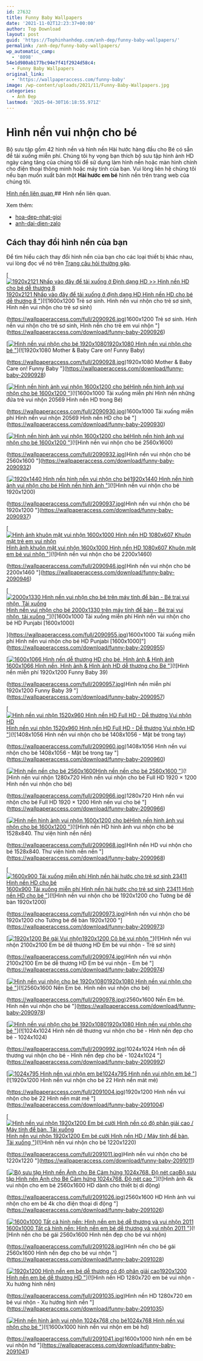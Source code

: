 ```yaml
---
id: 27632
title: Funny Baby Wallpapers
date: '2021-11-02T12:23:37+00:00'
author: Top Download
layout: post
guid: 'https://Tophinhanhdep.com/anh-dep/funny-baby-wallpapers/'
permalink: /anh-dep/funny-baby-wallpapers/
wp_automatic_camp:
  - '8098'
54e1d980ab177bc94e7f41f2924d58c4:
  - Funny Baby Wallpapers
original_link:
  - 'https://wallpaperaccess.com/funny-baby'
image: /wp-content/uploads/2021/11/Funny-Baby-Wallpapers.jpg
categories:
  - Ảnh Đẹp
lastmod: '2025-04-30T16:18:55.971Z'
---
```

# Hình nền vui nhộn cho bé

Bộ sưu tập gồm 42 hình nền và hình nền Hài hước hàng đầu cho Bé có sẵn để tải xuống miễn phí. Chúng tôi hy vọng bạn thích bộ sưu tập hình ảnh HD ngày càng tăng của chúng tôi để sử dụng làm hình nền hoặc màn hình chính cho điện thoại thông minh hoặc máy tính của bạn. Vui lòng liên hệ chúng tôi nếu bạn muốn xuất bản một **Hài hước em bé** hình nền trên trang web của chúng tôi.

[Hình nền liên quan ](#related) ## Hình nền liên quan.

   
 Xem thêm:

   
- [hoa-dep-nhat-gioi](https://tophinhanhdep.com/hinh-hoa-dep/hoa-dep-nhat-gioi/)
- [anh-dai-dien-zalo](https://tophinhanhdep.com/anh-avatar/anh-dai-dien-zalo/)

## Cách thay đổi hình nền của bạn

Để tìm hiểu cách thay đổi hình nền của bạn cho các loại thiết bị khác nhau, vui lòng đọc về nó trên [Trang câu hỏi thường gặp](https://tophinhanhdep.com/faq/).

  
[[![1920x2121 Nhấp vào đây để tải xuống ở Định dạng HD >> Hình nền HD cho bé dễ thương 8]()1920x2121 Nhấp vào đây để tải xuống ở định dạng HD  Hình nền HD cho bé dễ thương 8 "](https://wallpaperaccess.com/download/funny-baby-2090923)](![1600x1200 Trẻ sơ sinh.  Hình nền vui nhộn cho trẻ sơ sinh, Hình nền vui nhộn cho trẻ sơ sinh)

(https://wallpaperaccess.com/full/2090926.jpg)1600x1200 Trẻ sơ sinh. Hình nền vui nhộn cho trẻ sơ sinh, Hình nền cho trẻ em vui nhộn "](https://wallpaperaccess.com/download/funny-baby-2090926)

[[![Hình nền vui nhộn cho bé 1920x1080](https://wallpaperaccess.com/full/2090927.jpg)1920x1080 Hình nền vui nhộn cho bé "](https://wallpaperaccess.com/download/funny-baby-2090927)](![1920x1080 Mother & Baby Care on! Funny Baby)

(https://wallpaperaccess.com/full/2090928.jpg)1920x1080 Mother &amp; Baby Care on! Funny Baby "](https://wallpaperaccess.com/download/funny-baby-2090928)

[[![Hình nền hình ảnh vui nhộn 1600x1200 cho bé](https://wallpaperaccess.com/full/2090929.jpg)Hình nền hình ảnh vui nhộn cho bé 1600x1200 "](https://wallpaperaccess.com/download/funny-baby-2090929)](![1600x1000 Tải xuống miễn phí Hình nền những đứa trẻ vui nhộn 20569 Hình nền HD trong Bé)

(https://wallpaperaccess.com/full/2090930.jpg)1600x1000 Tải xuống miễn phí Hình nền vui nhộn 20569 Hình nền HD cho bé "](https://wallpaperaccess.com/download/funny-baby-2090930)

[[![Hình nền hình ảnh vui nhộn 1600x1200 cho bé](https://wallpaperaccess.com/full/2090931.jpg)Hình nền hình ảnh vui nhộn cho bé 1600x1200 "](https://wallpaperaccess.com/download/funny-baby-2090931)](![Hình nền vui nhộn cho bé 2560x1600)

(https://wallpaperaccess.com/full/2090932.jpg)Hình nền vui nhộn cho bé 2560x1600 "](https://wallpaperaccess.com/download/funny-baby-2090932)

[[![1920x1440 Hình nền hình nền vui nhộn cho bé](https://wallpaperaccess.com/full/2090934.jpg)1920x1440 Hình nền hình ảnh vui nhộn cho bé Hình nền hình ảnh "](https://wallpaperaccess.com/download/funny-baby-2090934)](![Hình nền vui nhộn cho bé 1920x1200)

(https://wallpaperaccess.com/full/2090937.jpg)Hình nền vui nhộn cho bé 1920x1200 "](https://wallpaperaccess.com/download/funny-baby-2090937)

[[![Hình ảnh khuôn mặt vui nhộn 1600x1000 Hình nền HD 1080x607 Khuôn mặt trẻ em vui nhộn](https://wallpaperaccess.com/full/2090945.jpg)Hình ảnh khuôn mặt vui nhộn 1600x1000 Hình nền HD 1080x607 Khuôn mặt em bé vui nhộn "](https://wallpaperaccess.com/download/funny-baby-2090945)](![Hình nền vui nhộn cho bé 2200x1460)

(https://wallpaperaccess.com/full/2090946.jpg)Hình nền vui nhộn cho bé 2200x1460 "](https://wallpaperaccess.com/download/funny-baby-2090946)

[[![2000x1330 Hình nền vui nhộn cho bé trên máy tính để bàn - Bé trai vui nhộn, Tải xuống](https://wallpaperaccess.com/full/2090954.jpg)Hình nền vui nhộn cho bé 2000x1330 trên máy tính để bàn - Bé trai vui nhộn, tải xuống "](https://wallpaperaccess.com/download/funny-baby-2090954)](![1600x1000 Tải xuống miễn phí Hình nền vui nhộn cho bé HD Punjabi [1600x1000)

](https://wallpaperaccess.com/full/2090955.jpg)1600x1000 Tải xuống miễn phí Hình nền vui nhộn cho bé HD Punjabi \[1600x1000\]"](https://wallpaperaccess.com/download/funny-baby-2090955)

[[![1600x1066 Hình nền dễ thương HD cho bé, Hình ảnh & Hình ảnh](https://wallpaperaccess.com/full/2090956.jpg)1600x1066 Hình nền, Hình ảnh &amp; Hình ảnh HD dễ thương cho Bé "](https://wallpaperaccess.com/download/funny-baby-2090956)](![Hình nền miễn phí 1920x1200 Funny Baby 39)

(https://wallpaperaccess.com/full/2090957.jpg)Hình nền miễn phí 1920x1200 Funny Baby 39 "](https://wallpaperaccess.com/download/funny-baby-2090957)

[[![Hình nền vui nhộn 1520x960 Hình nền HD Full HD - Dễ thương Vui nhộn HD](https://wallpaperaccess.com/full/2090959.jpg)Hình nền vui nhộn 1520x960 Hình nền HD Full HD - Dễ thương Vui nhộn HD "](https://wallpaperaccess.com/download/funny-baby-2090959)](![1408x1056 Hình nền vui nhộn cho bé 1408x1056 - Mặt bé trong tay)

(https://wallpaperaccess.com/full/2090960.jpg)1408x1056 Hình nền vui nhộn cho bé 1408x1056 - Mặt bé trong tay "](https://wallpaperaccess.com/download/funny-baby-2090960)

[[![Hình nền nền cho bé 2560x1600](https://wallpaperaccess.com/full/1493772.jpg)Hình nền nền cho bé 2560x1600 "](https://wallpaperaccess.com/download/funny-baby-1493772)](![Hình nền vui nhộn 1280x720 Hình nền vui nhộn cho bé Full HD 1920 × 1200 Hình nền vui nhộn cho bé)

(https://wallpaperaccess.com/full/2090966.jpg)1280x720 Hình nền vui nhộn cho bé Full HD 1920 × 1200 Hình nền vui cho bé "](https://wallpaperaccess.com/download/funny-baby-2090966)

[[![Hình nền hình ảnh vui nhộn 1600x1200 cho bé](https://wallpaperaccess.com/full/2090967.jpg)Hình nền hình ảnh vui nhộn cho bé 1600x1200 "](https://wallpaperaccess.com/download/funny-baby-2090967)](![Hình nền HD hình ảnh vui nhộn cho bé 1528x840.  Thư viện hình nền nền)

(https://wallpaperaccess.com/full/2090968.jpg)Hình nền HD vui nhộn cho bé 1528x840. Thư viện hình nền nền "](https://wallpaperaccess.com/download/funny-baby-2090968)

[[![1600x900 Tải xuống miễn phí Hình nền hài hước cho trẻ sơ sinh 23411 Hình nền HD cho bé](https://wallpaperaccess.com/full/2090971.jpg)1600x900 Tải xuống miễn phí Hình nền hài hước cho trẻ sơ sinh 23411 Hình nền HD cho bé "](https://wallpaperaccess.com/download/funny-baby-2090971)](![Hình nền vui nhộn cho bé 1920x1200 cho Tường bé để bàn 1920x1200)

(https://wallpaperaccess.com/full/2090973.jpg)Hình nền vui nhộn cho bé 1920x1200 cho Tường bé để bàn 1920x1200 "](https://wallpaperaccess.com/download/funny-baby-2090973)

[[![1920x1200 Bé gái Vui nhộn](https://wallpaperaccess.com/full/485189.jpg)1920x1200 Cô bé vui nhộn "](https://wallpaperaccess.com/download/funny-baby-485189)](![Hình nền vui nhộn 2100x2100 Em bé dễ thương HD Em bé vui nhộn - Trẻ sơ sinh)

(https://wallpaperaccess.com/full/2090974.jpg)Hình nền vui nhộn 2100x2100 Em bé dễ thương HD Em bé vui nhộn - Em bé "](https://wallpaperaccess.com/download/funny-baby-2090974)

 [[![Hình nền vui nhộn cho bé 1920x1080](https://wallpaperaccess.com/full/2090976.jpg)1920x1080 Hình nền vui nhộn cho bé "](https://wallpaperaccess.com/download/funny-baby-2090976)](![2560x1600 Nền Em bé.  Hình nền vui nhộn cho bé)

(https://wallpaperaccess.com/full/2090978.jpg)2560x1600 Nền Em bé. Hình nền vui nhộn cho bé "](https://wallpaperaccess.com/download/funny-baby-2090978)

[[![Hình nền vui nhộn cho bé 1920x1080](https://wallpaperaccess.com/full/2090982.jpg)1920x1080 Hình nền vui nhộn cho bé "](https://wallpaperaccess.com/download/funny-baby-2090982)](![1024x1024 Hình nền dễ thương vui nhộn cho bé - Hình nền đẹp cho bé - 1024x1024)

(https://wallpaperaccess.com/full/2090992.jpg)1024x1024 Hình nền dễ thương vui nhộn cho bé - Hình nền đẹp cho bé - 1024x1024 "](https://wallpaperaccess.com/download/funny-baby-2090992)

[[![1024x795 Hình nền vui nhộn em bé](https://wallpaperaccess.com/full/2091001.jpg)1024x795 Hình nền vui nhộn em bé "](https://wallpaperaccess.com/download/funny-baby-2091001)](![1920x1200 Hình nền vui nhộn cho bé 22 Hình nền mát mẻ)

(https://wallpaperaccess.com/full/2091004.jpg)1920x1200 Hình nền vui nhộn cho bé 22 Hình nền mát mẻ "](https://wallpaperaccess.com/download/funny-baby-2091004)

[[![Hình nền vui nhộn 1920x1200 Em bé cười Hình nền có độ phân giải cao / Máy tính để bàn, Tải xuống](https://wallpaperaccess.com/full/2091008.jpg)Hình nền vui nhộn 1920x1200 Em bé cười Hình nền HD / Máy tính để bàn, Tải xuống "](https://wallpaperaccess.com/download/funny-baby-2091008)](![Hình nền vui nhộn cho bé 1220x1220)

(https://wallpaperaccess.com/full/2091011.jpg)Hình nền vui nhộn cho bé 1220x1220 "](https://wallpaperaccess.com/download/funny-baby-2091011)

[[![Bộ sưu tập Hình nền Ảnh cho Bé Cảm hứng 1024x768.  Độ nét cao](https://wallpaperaccess.com/full/2091019.jpg)Bộ sưu tập Hình nền Ảnh cho Bé Cảm hứng 1024x768. Độ nét cao "](https://wallpaperaccess.com/download/funny-baby-2091019)](![Hình ảnh 4k vui nhộn cho em bé 2560x1600 HD dành cho thiết bị di động)

(https://wallpaperaccess.com/full/2091026.jpg)2560x1600 HD Hình ảnh vui nhộn cho em bé 4k cho điện thoại di động "](https://wallpaperaccess.com/download/funny-baby-2091026)

[[![1600x1000 Tất cả hình nền: Hình nền em bé dễ thương và vui nhộn 2011](https://wallpaperaccess.com/full/2091027.jpg)1600x1000 Tất cả hình nền: Hình nền em bé dễ thương và vui nhộn 2011 "](https://wallpaperaccess.com/download/funny-baby-2091027)](![Hình nền cho bé gái 2560x1600 Hình nền đẹp cho bé vui nhộn)

(https://wallpaperaccess.com/full/2091028.jpg)Hình nền cho bé gái 2560x1600 Hình nền đẹp cho bé vui nhộn "](https://wallpaperaccess.com/download/funny-baby-2091028)

[[![1920x1200 Hình nền em bé dễ thương có độ phân giải cao](https://wallpaperaccess.com/full/2091031.jpg)1920x1200 Hình nền em bé dễ thương HD "](https://wallpaperaccess.com/download/funny-baby-2091031)](![Hình nền HD 1280x720 em bé vui nhộn - Xu hướng hình nền)

(https://wallpaperaccess.com/full/2091035.jpg)Hình nền HD 1280x720 em bé vui nhộn - Xu hướng hình nền "](https://wallpaperaccess.com/download/funny-baby-2091035)

[[![Hình nền hình ảnh vui nhộn 1024x768 cho bé](https://wallpaperaccess.com/full/2091040.jpg)1024x768 Hình nền vui nhộn cho bé "](https://wallpaperaccess.com/download/funny-baby-2091040)](![1600x1000 hình nền vui nhộn em bé hd)

(https://wallpaperaccess.com/full/2091041.jpg)1600x1000 hình nền em bé vui nhộn hd "](https://wallpaperaccess.com/download/funny-baby-2091041)
